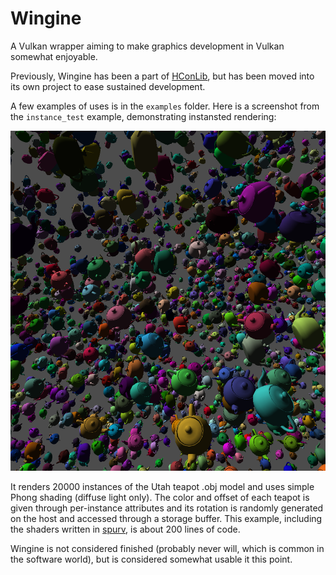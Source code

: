 # Wingine

A Vulkan wrapper aiming to make graphics development in Vulkan somewhat enjoyable.

Previously, Wingine has been a part of [HConLib](https://github.com/TheVaffel/HConLib), but has been moved into its own project to ease sustained development.

A few examples of uses is in the `examples` folder. Here is a screenshot from the `instance_test` example, demonstrating instansted rendering:

![The teapot fever dream](teapot_fever_dream.png)

It renders 20000 instances of the Utah teapot .obj model and uses simple Phong shading (diffuse light only). The color and offset of each teapot is given through per-instance attributes and its rotation is randomly generated on the host and accessed through a storage buffer. This example, including the shaders written in [spurv](https://github.com/TheVaffel/spurv), is about 200 lines of code.

Wingine is not considered finished (probably never will, which is common in the software world), but is considered somewhat usable it this point.
